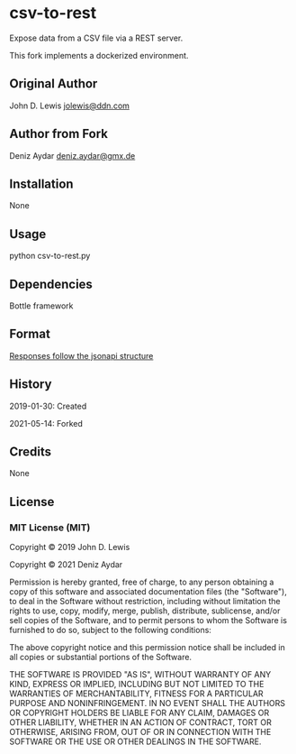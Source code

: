 # csv-to-rest

Expose data from a CSV file via a REST server.

This fork implements a dockerized environment.

## Original Author

John D. Lewis <jolewis@ddn.com>

## Author from Fork

Deniz Aydar <deniz.aydar@gmx.de>

## Installation

None

## Usage

python csv-to-rest.py

## Dependencies

Bottle framework

## Format

[Responses follow the jsonapi structure](https://jsonapi.org/format/ "JSONAPI home page")

## History

2019-01-30: Created

2021-05-14: Forked

## Credits

None

## License

### MIT License (MIT) ###

Copyright &copy; 2019 John D. Lewis

Copyright &copy; 2021 Deniz Aydar

Permission is hereby granted, free of charge, to any person obtaining a copy of this software and associated documentation files (the "Software"), to deal in the Software without restriction, including without limitation the rights to use, copy, modify, merge, publish, distribute, sublicense, and/or sell copies of the Software, and to permit persons to whom the Software is furnished to do so, subject to the following conditions:

The above copyright notice and this permission notice shall be included in all copies or substantial portions of the Software.

THE SOFTWARE IS PROVIDED "AS IS", WITHOUT WARRANTY OF ANY KIND, EXPRESS OR IMPLIED, INCLUDING BUT NOT LIMITED TO THE WARRANTIES OF MERCHANTABILITY, FITNESS FOR A PARTICULAR PURPOSE AND NONINFRINGEMENT. IN NO EVENT SHALL THE AUTHORS OR COPYRIGHT HOLDERS BE LIABLE FOR ANY CLAIM, DAMAGES OR OTHER LIABILITY, WHETHER IN AN ACTION OF CONTRACT, TORT OR OTHERWISE, ARISING FROM, OUT OF OR IN CONNECTION WITH THE SOFTWARE OR THE USE OR OTHER DEALINGS IN THE SOFTWARE.
